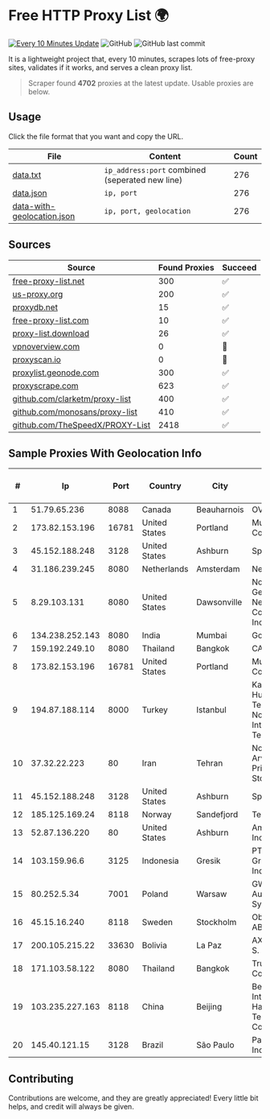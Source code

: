 
# Free HTTP Proxy List 🌍

[![Every 10 Minutes Update](https://github.com/mertguvencli/http-proxy-list/actions/workflows/main.yml/badge.svg?branch=main)](https://github.com/mertguvencli/http-proxy-list/actions/workflows/main.yml)
![GitHub](https://img.shields.io/github/license/mertguvencli/http-proxy-list)
![GitHub last commit](https://img.shields.io/github/last-commit/mertguvencli/http-proxy-list)

It is a lightweight project that, every 10 minutes, scrapes lots of free-proxy sites, validates if it works, and serves a clean proxy list.


> Scraper found **4702** proxies at the latest update. Usable proxies are below.

## Usage

Click the file format that you want and copy the URL.


|File|Content|Count|
|----|-------|-----|
|[data.txt](https://raw.githubusercontent.com/mertguvencli/http-proxy-list/main/proxy-list/data.txt)|`ip_address:port` combined (seperated new line)|276|
|[data.json](https://raw.githubusercontent.com/mertguvencli/http-proxy-list/main/proxy-list/data.json)|`ip, port`|276|
|[data-with-geolocation.json](https://raw.githubusercontent.com/mertguvencli/http-proxy-list/main/proxy-list/data-with-geolocation.json)|`ip, port, geolocation`|276|

## Sources

|Source|Found Proxies|Succeed|
|------|-------------|-------|
|[free-proxy-list.net](https://free-proxy-list.net)|300|✅|
|[us-proxy.org](https://www.us-proxy.org)|200|✅|
|[proxydb.net](http://proxydb.net)|15|✅|
|[free-proxy-list.com](https://free-proxy-list.com/?page=&port=&type%5B%5D=http&type%5B%5D=https&up_time=0&search=Search)|10|✅|
|[proxy-list.download](https://www.proxy-list.download/HTTP)|26|✅|
|[vpnoverview.com](https://vpnoverview.com/privacy/anonymous-browsing/free-proxy-servers)|0|🚫|
|[proxyscan.io](https://www.proxyscan.io)|0|🚫|
|[proxylist.geonode.com](https://proxylist.geonode.com/api/proxy-list?limit=300&page=1&sort_by=lastChecked&sort_type=desc&protocols=http,https)|300|✅|
|[proxyscrape.com](https://api.proxyscrape.com/v2/?request=displayproxies&protocol=http&timeout=10000&country=all&ssl=all&anonymity=all)|623|✅|
|[github.com/clarketm/proxy-list](https://raw.githubusercontent.com/clarketm/proxy-list/master/proxy-list-raw.txt)|400|✅|
|[github.com/monosans/proxy-list](https://raw.githubusercontent.com/monosans/proxy-list/main/proxies/http.txt)|410|✅|
|[github.com/TheSpeedX/PROXY-List](https://raw.githubusercontent.com/TheSpeedX/PROXY-List/master/http.txt)|2418|✅|


## Sample Proxies With Geolocation Info

|#|Ip|Port|Country|City|Internet Service Provider|
|-|--|----|-------|----|-------------------------|
|1|51.79.65.236|8088|Canada|Beauharnois|OVH SAS|
|2|173.82.153.196|16781|United States|Portland|Multacom Corporation|
|3|45.152.188.248|3128|United States|Ashburn|Sprint|
|4|31.186.239.245|8080|Netherlands|Amsterdam|NetSkope Inc|
|5|8.29.103.131|8080|United States|Dawsonville|North Georgia Network Cooperative, Inc|
|6|134.238.252.143|8080|India|Mumbai|Google LLC|
|7|159.192.249.10|8080|Thailand|Bangkok|CAT-BB|
|8|173.82.153.196|16781|United States|Portland|Multacom Corporation|
|9|194.87.188.114|8000|Turkey|Istanbul|Kadir Huseyin Tezcan Nosspeed Internet Teknolojileri|
|10|37.32.22.223|80|Iran|Tehran|Noyan Abr Arvan Co. ( Private Joint Stock)|
|11|45.152.188.248|3128|United States|Ashburn|Sprint|
|12|185.125.169.24|8118|Norway|Sandefjord|TerraHost AS|
|13|52.87.136.220|80|United States|Ashburn|Amazon.com, Inc.|
|14|103.159.96.6|3125|Indonesia|Gresik|PT Jinde Grup Indonesia|
|15|80.252.5.34|7001|Poland|Warsaw|GWNET Autonomus System|
|16|45.15.16.240|8118|Sweden|Stockholm|Obehosting AB|
|17|200.105.215.22|33630|Bolivia|La Paz|AXS Bolivia S. A.|
|18|171.103.58.122|8080|Thailand|Bangkok|True Internet Co., Ltd.|
|19|103.235.227.163|8118|China|Beijing|Beijing Internet Harbor Technology Co., Ltd|
|20|145.40.121.15|3128|Brazil|São Paulo|Packet Host, Inc.|



## Contributing

Contributions are welcome, and they are greatly appreciated! Every
little bit helps, and credit will always be given.

